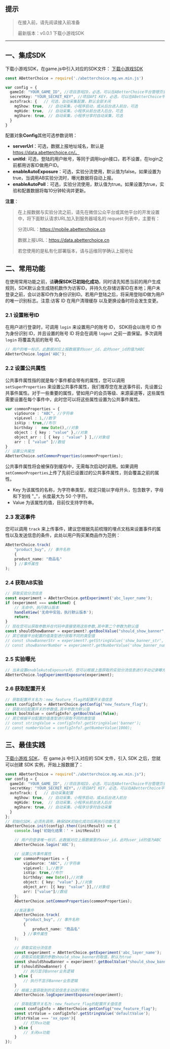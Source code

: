 ## 提示

> 在接入前，请先阅读接入前准备
>
> 最新版本：v0.0.1 下载小游戏SDK

------

## 一、集成SDK

下载小游戏SDK，在game.js中引入对应的SDK文件：
[下载小游戏SDK](https://github.com/ABetterChoice/mp-sdk/archive/refs/heads/master.zip)

```typescript
const ABetterChoice = require('./abetterchoice.mg.wx.min.js')
```

```typescript
var config = {
  gameId: "YOUR_GAME_ID", //项目游戏ID，必选，可以在ABetterChoice平台管理页查看
  secretKey: "YOUR_SECRET_KEY", //项目API KEY，必选，可以在ABetterChoice平台管理页查看
  autoTrack: {   // 可选，自动采集配置，默认全部关闭
    mgShow: true,  // 自动采集，小程序启动，或从后台进入前台，可选
    mgHide: true,  // 自动采集，小程序从前台进入后台，可选
    mgShare: true, // 自动采集，小程序分享时自动采集，可选
  }
}
```

配置对象**Config**其他可选参数说明：

- **serverUrl**：可选，数据上报地址域名，默认是 https://data.abetterchoice.cn/。
- **unitId**: 可选，登陆的用户帐号，等同于调用login接口，若不设置，在login之前都用访客ID做用户ID。
- **enableAutoExposure**：可选，实验分流使用，默认值为false。如果设置为true，当调用AB实验分流时，曝光数据将自动上报。
- **enableAutoPoll**：可选，实验分流使用，默认值为true。如果设置为true，实验和配置数据将每10分钟轮询并更新。

**注意**：

> 在上报数据与实验分流之前，请先在微信公众平台或其他平台的开发设置中，将下面默认请求URL加入到服务器域名的 request 列表中，主要有：
>
> 分流URL：https://mobile.abetterchoice.cn
>
> 数据上报URL：https://data.abetterchoice.cn
>
> 若您使用的是私有化部署版本，请与运维同学确认上报地址

## 二、常用功能

在使用常用功能之前，请**确保SDK已初始化成功**，同时请先知悉当前的用户生成规则，SDK默认会生成随机数作为访客ID，并持久化存储访客ID在本地；用户未登录之前，会以访客ID作为身份识别ID。若用户登陆之后，将采用登陆ID做为用户的唯一识别标志。注意:访客 ID 在用户清理缓存 以及更换设备时将会发生变更。

### 2.1 设置帐号ID

在用户进行登录时，可调用 `login` 来设置用户的账号 ID， SDK将会以账号 ID 作为身份识别 ID，并且设置的账号 ID 将会在调用 `logout` 之前一直保留。多次调用 `login` 将覆盖先前的账号 ID。

```typescript
// 用户的唯一标识，此数据对应上报数据里的user_id，此时user_id的值为ABC
ABetterChoice.login('ABC');
```

### 2.2 设置公共属性

公共事件属性指的就是每个事件都会带有的属性，您可以调用 `setSuperProperties` 来设置公共事件属性，我们推荐您在发送事件前，先设置公共事件属性。对于一些重要的属性，譬如用户的会员等级、来源渠道等，这些属性需要设置在每个事件中，此时您可以将这些属性设置为公共事件属性。

```typescript
var commonProperties = {
    vipSource : "ABC", //字符串
    vipLevel : 1,//数字
    isVip : true,//布尔
    birthday :  new Date(),//对象
    object : { key : "value" },//对象
    object_arr : [ { key : "value" } ],//对象组
    arr : [ "value" ]//数组
}
// 设置公共属性
ABetterChoice.setCommonProperties(commonProperties);
```

公共事件属性将会被保存到缓存中，无需每次启动时调用。如果调用 `setCommonProperties`上传了先前已设置过的公共事件属性，则会覆盖之前的属性。

- Key 为该属性的名称，为字符串类型，规定只能以字母开头，包含数字，字母和下划线 "_"，长度最大为 50 个字符。
- Value 为该属性的值，目前仅支持字符串。

### 2.3 发送事件

您可以调用 `track` 来上传事件，建议您根据先前梳理的埋点文档来设置事件的属性以及发送信息的条件，此处以用户购买某商品作为范例：

```typescript
ABetterChoice.track(
    "product_buy", // 事件名称
    {
	product_name: "商品名"
    } //事件属性
);
```

### 2.4 获取AB实验

```typescript
// 获取实验分流信息
const experiment = ABetterChoice.getExperiment('abc_layer_name');
if (experiment === undefined) {
	// 无命中，执行默认版本
	handleView('无命中实验，执行默认版本');
	return;
}
// 现在您可以获取参数并在代码中直接使用这些参数,其中第二个参数为默认值
const shouldShowBanner = experiment?.getBoolValue("should_show_banner", true);
// 其它根据平台配置的值类型进行获取不同的类型值
// const showBannerStr = experiment?.getStringValue('show_banner_str', 'banner');
// const showBannerNumber = experiment?.getNumberValue('show_banner_number', 1000);
```

### 2.5 实验曝光

```typescript
// 当未设置enableAutoExposure时，您可以根据上面获取的实验分流信息进行手动记录曝光
ABetterChoice.logExperimentExposure(experiment);
```

### 2.6 获取配置开关

```typescript
// 获取配置开关名为：new_feature_flag的配置开关值信息
const configInfo = ABetterChoice.getConfig("new_feature_flag");
// 获取对应配置开关的参数值,其中参数为默认值
const boolValue = configInfo?.getBoolValue(false);
// 其它根据平台配置的值类型进行获取不同的类型值
// const stringValue = configInfo?.getStringValue('banner');
// const numberValue = configInfo?.getNumberValue(1000);
```

## 三、最佳实践

[下载小游戏 SDK](https://github.com/ABetterChoice/mp-sdk/archive/refs/heads/master.zip)， 在 game.js 中引入对应的 SDK 文件，引入 SDK 之后，您就可以创建 SDK 实例，开始上报数据了：

```typescript
const ABetterChoice = require("./abetterchoice.mg.wx.min.js");
var config = {
  gameId: "YOUR_GAME_ID", //项目游戏ID，必选，可以在ABetterChoice平台管理页查看
  secretKey: "YOUR_SECRET_KEY"，//项目API KEY，必选，可以在ABetterChoice平台管理页查看
  autoTrack: {   // 自动采集配置
    mgShow: true,  // 自动采集，小程序启动，或从后台进入前台
  	mgHide: true,  // 自动采集，小程序从前台进入后台
  	mgShare: true, // 自动采集，小程序分享时自动采集
  }
};
// 初始化SDK，必须先调用，确保SDK初始化成功后再执行功能方法
ABetterChoice.init(config).then((initResult) => {
    console.log('初始化结果：' + initResult)

    // 用户的登录唯一标识，此数据对应上报数据里的user_id，此时user_id的值为ABC
    ABetterChoice.login('ABC');

    // 设置公共事件属性
    var commonProperties = {
        vipSource: "ABC", //字符串
        vipLevel: 1,//数字
        isVip: true,//布尔
        birthday: new Date(),//对象
        object: { key: "value" },//对象
        object_arr: [{ key: "value" }],//对象组
        arr: ["value"]//数组
    };
    ABetterChoice.setCommonProperties(commonProperties);

    //发送事件
    ABetterChoice.track(
        "product_buy", // 事件名称
        {
            product_name: "商品名"
        } //事件属性
    );

    // 获取实验分流信息
    const experiment = ABetterChoice.getExperiment('abc_layer_name');
    // 获取实验配置的参数should_show_banner的取值，默认为true
    const shouldShowBanner = experiment?.getBoolValue("should_show_banner", true);
    if (shouldShowBanner) {
        // 执行显示Banner业务逻辑
    } else {
        // 执行不显示Banner业务逻辑
    }
    // 根据上面获取到的实验信息主动进行曝光
    ABetterChoice.logExperimentExposure(experiment);

    // 获取配置开关名为：new_feature_flag的配置开关值信息
    const configInfo = ABetterChoice.getConfig("new_feature_flag");
    const strValue = configInfo?.getStringValue('defaultValue');
    if(strValue === 'xx_open'){
        // 打开xx功能
    } else {
        // 关闭xx功能
    }
});
```


